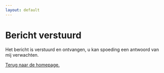 ```yaml
---
layout: default
---
```

# Bericht verstuurd
Het bericht is verstuurd en ontvangen, u kan spoeding een antwoord van mij verwachten.

<a href="{{ site.url }}" class="link_underline">Terug naar de homepage.</a>
